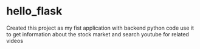 # hello_flask
Created this project as my fist application with backend python code 
use it to get information about the stock market and search youtube for related videos
